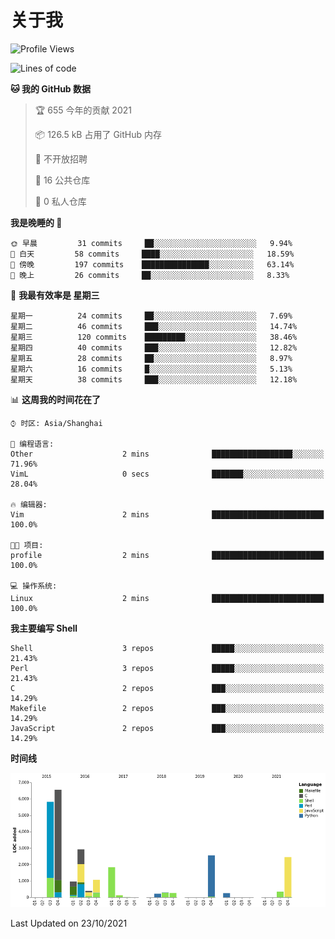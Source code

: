 # 关于我

<!--START_SECTION:waka-->
![Profile Views](http://img.shields.io/badge/%E4%B8%AA%E4%BA%BA%E5%B0%81%E9%9D%A2%E8%A7%82%E7%9C%8B%E6%AC%A1%E6%95%B0-1-blue)

![Lines of code](https://img.shields.io/badge/%E4%BB%8E%E3%80%8C%E4%BD%A0%E5%A5%BD%E4%B8%96%E7%95%8C%E3%80%8D%E6%88%91%E5%B7%B2%E7%BB%8F%E5%86%99%E4%BA%86-26100%20%E8%A1%8C%E4%BB%A3%E7%A0%81-blue)

**🐱 我的 GitHub 数据** 

> 🏆 655 今年的贡献 2021
 > 
> 📦 126.5 kB 占用了 GitHub 内存 
 > 
> 🚫 不开放招聘
 > 
> 📜 16 公共仓库 
 > 
> 🔑 0 私人仓库  
 > 
**我是晚睡的 🦉** 

```text
🌞 早晨         31 commits     ██░░░░░░░░░░░░░░░░░░░░░░░   9.94% 
🌆 白天         58 commits     ████░░░░░░░░░░░░░░░░░░░░░   18.59% 
🌃 傍晚         197 commits    ███████████████░░░░░░░░░░   63.14% 
🌙 晚上         26 commits     ██░░░░░░░░░░░░░░░░░░░░░░░   8.33%

```
📅 **我最有效率是 星期三** 

```text
星期一          24 commits     ██░░░░░░░░░░░░░░░░░░░░░░░   7.69% 
星期二          46 commits     ███░░░░░░░░░░░░░░░░░░░░░░   14.74% 
星期三          120 commits    █████████░░░░░░░░░░░░░░░░   38.46% 
星期四          40 commits     ███░░░░░░░░░░░░░░░░░░░░░░   12.82% 
星期五          28 commits     ██░░░░░░░░░░░░░░░░░░░░░░░   8.97% 
星期六          16 commits     █░░░░░░░░░░░░░░░░░░░░░░░░   5.13% 
星期天          38 commits     ███░░░░░░░░░░░░░░░░░░░░░░   12.18%

```


📊 **这周我的时间花在了** 

```text
⌚︎ 时区: Asia/Shanghai

💬 编程语言: 
Other                    2 mins              ██████████████████░░░░░░░   71.96% 
VimL                     0 secs              ███████░░░░░░░░░░░░░░░░░░   28.04%

🔥 编辑器: 
Vim                      2 mins              █████████████████████████   100.0%

🐱‍💻 项目: 
profile                  2 mins              █████████████████████████   100.0%

💻 操作系统: 
Linux                    2 mins              █████████████████████████   100.0%

```

**我主要编写 Shell** 

```text
Shell                    3 repos             █████░░░░░░░░░░░░░░░░░░░░   21.43% 
Perl                     3 repos             █████░░░░░░░░░░░░░░░░░░░░   21.43% 
C                        2 repos             ███░░░░░░░░░░░░░░░░░░░░░░   14.29% 
Makefile                 2 repos             ███░░░░░░░░░░░░░░░░░░░░░░   14.29% 
JavaScript               2 repos             ███░░░░░░░░░░░░░░░░░░░░░░   14.29%

```


**时间线**

![Chart not found](https://raw.githubusercontent.com/Arondight/Arondight/master/charts/bar_graph.png) 


 Last Updated on 23/10/2021
<!--END_SECTION:waka-->
